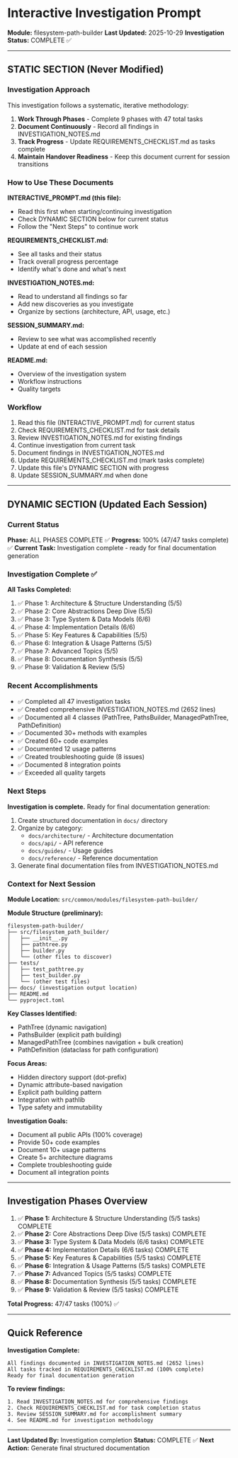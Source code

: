 # Interactive Investigation Prompt

**Module:** filesystem-path-builder
**Last Updated:** 2025-10-29
**Investigation Status:** COMPLETE ✅

---

## STATIC SECTION (Never Modified)

### Investigation Approach

This investigation follows a systematic, iterative methodology:

1. **Work Through Phases** - Complete 9 phases with 47 total tasks
2. **Document Continuously** - Record all findings in INVESTIGATION_NOTES.md
3. **Track Progress** - Update REQUIREMENTS_CHECKLIST.md as tasks complete
4. **Maintain Handover Readiness** - Keep this document current for session transitions

### How to Use These Documents

**INTERACTIVE_PROMPT.md (this file):**
- Read this first when starting/continuing investigation
- Check DYNAMIC SECTION below for current status
- Follow the "Next Steps" to continue work

**REQUIREMENTS_CHECKLIST.md:**
- See all tasks and their status
- Track overall progress percentage
- Identify what's done and what's next

**INVESTIGATION_NOTES.md:**
- Read to understand all findings so far
- Add new discoveries as you investigate
- Organize by sections (architecture, API, usage, etc.)

**SESSION_SUMMARY.md:**
- Review to see what was accomplished recently
- Update at end of each session

**README.md:**
- Overview of the investigation system
- Workflow instructions
- Quality targets

### Workflow

1. Read this file (INTERACTIVE_PROMPT.md) for current status
2. Check REQUIREMENTS_CHECKLIST.md for task details
3. Review INVESTIGATION_NOTES.md for existing findings
4. Continue investigation from current task
5. Document findings in INVESTIGATION_NOTES.md
6. Update REQUIREMENTS_CHECKLIST.md (mark tasks complete)
7. Update this file's DYNAMIC SECTION with progress
8. Update SESSION_SUMMARY.md when done

---

## DYNAMIC SECTION (Updated Each Session)

### Current Status

**Phase:** ALL PHASES COMPLETE ✅
**Progress:** 100% (47/47 tasks complete) ✅
**Current Task:** Investigation complete - ready for final documentation generation

### Investigation Complete ✅

**All Tasks Completed:**
1. ✅ Phase 1: Architecture & Structure Understanding (5/5)
2. ✅ Phase 2: Core Abstractions Deep Dive (5/5)
3. ✅ Phase 3: Type System & Data Models (6/6)
4. ✅ Phase 4: Implementation Details (6/6)
5. ✅ Phase 5: Key Features & Capabilities (5/5)
6. ✅ Phase 6: Integration & Usage Patterns (5/5)
7. ✅ Phase 7: Advanced Topics (5/5)
8. ✅ Phase 8: Documentation Synthesis (5/5)
9. ✅ Phase 9: Validation & Review (5/5)

### Recent Accomplishments

- ✅ Completed all 47 investigation tasks
- ✅ Created comprehensive INVESTIGATION_NOTES.md (2652 lines)
- ✅ Documented all 4 classes (PathTree, PathsBuilder, ManagedPathTree, PathDefinition)
- ✅ Documented 30+ methods with examples
- ✅ Created 60+ code examples
- ✅ Documented 12 usage patterns
- ✅ Created troubleshooting guide (8 issues)
- ✅ Documented 8 integration points
- ✅ Exceeded all quality targets

### Next Steps

**Investigation is complete.** Ready for final documentation generation:

1. Create structured documentation in `docs/` directory
2. Organize by category:
   - `docs/architecture/` - Architecture documentation
   - `docs/api/` - API reference
   - `docs/guides/` - Usage guides
   - `docs/reference/` - Reference documentation
3. Generate final documentation files from INVESTIGATION_NOTES.md

### Context for Next Session

**Module Location:** `src/common/modules/filesystem-path-builder/`

**Module Structure (preliminary):**
```
filesystem-path-builder/
├── src/filesystem_path_builder/
│   ├── __init__.py
│   ├── pathtree.py
│   ├── builder.py
│   └── (other files to discover)
├── tests/
│   ├── test_pathtree.py
│   ├── test_builder.py
│   └── (other test files)
├── docs/ (investigation output location)
├── README.md
└── pyproject.toml
```

**Key Classes Identified:**
- PathTree (dynamic navigation)
- PathsBuilder (explicit path building)
- ManagedPathTree (combines navigation + bulk creation)
- PathDefinition (dataclass for path configuration)

**Focus Areas:**
- Hidden directory support (dot-prefix)
- Dynamic attribute-based navigation
- Explicit path building pattern
- Integration with pathlib
- Type safety and immutability

**Investigation Goals:**
- Document all public APIs (100% coverage)
- Provide 50+ code examples
- Document 10+ usage patterns
- Create 5+ architecture diagrams
- Complete troubleshooting guide
- Document all integration points

---

## Investigation Phases Overview

1. ✅ **Phase 1:** Architecture & Structure Understanding (5/5 tasks) COMPLETE
2. ✅ **Phase 2:** Core Abstractions Deep Dive (5/5 tasks) COMPLETE
3. ✅ **Phase 3:** Type System & Data Models (6/6 tasks) COMPLETE
4. ✅ **Phase 4:** Implementation Details (6/6 tasks) COMPLETE
5. ✅ **Phase 5:** Key Features & Capabilities (5/5 tasks) COMPLETE
6. ✅ **Phase 6:** Integration & Usage Patterns (5/5 tasks) COMPLETE
7. ✅ **Phase 7:** Advanced Topics (5/5 tasks) COMPLETE
8. ✅ **Phase 8:** Documentation Synthesis (5/5 tasks) COMPLETE
9. ✅ **Phase 9:** Validation & Review (5/5 tasks) COMPLETE

**Total Progress:** 47/47 tasks (100%) ✅

---

## Quick Reference

**Investigation Complete:**
```
All findings documented in INVESTIGATION_NOTES.md (2652 lines)
All tasks tracked in REQUIREMENTS_CHECKLIST.md (100% complete)
Ready for final documentation generation
```

**To review findings:**
```
1. Read INVESTIGATION_NOTES.md for comprehensive findings
2. Check REQUIREMENTS_CHECKLIST.md for task completion status
3. Review SESSION_SUMMARY.md for accomplishment summary
4. See README.md for investigation methodology
```

---

**Last Updated By:** Investigation completion
**Status:** COMPLETE ✅
**Next Action:** Generate final structured documentation

